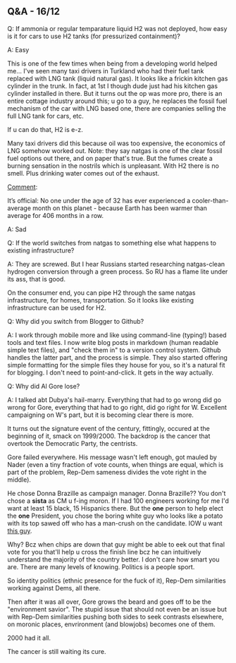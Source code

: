 ## Q&A - 16/12

Q: If ammonia or regular temparature liquid H2 was not deployed, how
easy is it for cars to use H2 tanks (for pressurized containment)?

A: Easy

This is one of the few times when being from a developing world helped
me... I've seen many taxi drivers in Turkland who had their fuel tank
replaced with LNG tank (liquid natural gas). It looks like a frickin
kitchen gas cylinder in the trunk. In fact, at 1st I though dude just
had his kitchen gas cylinder installed in there. But it turns out the
op was more pro, there is an entire cottage industry around this; u go
to a guy, he replaces the fossil fuel mechanism of the car with LNG
based one, there are companies selling the full LNG tank for cars,
etc.

If u can do that, H2 is e-z.

Many taxi drivers did this because oil was too expensive, the
economics of LNG somehow worked out.  Note: they say natgas is one of
the clear fossil fuel options out there, and on paper that's true. But
the fumes create a burning sensation in the nostrils which is
unpleasant. With H2 there is no smell. Plus drinking water comes out
of the exhaust.

[Comment](https://mobile.twitter.com/AssaadRazzouk/status/1065417333672419328):

It’s official: No one under the age of 32 has ever experienced a
cooler-than-average month on this planet - because Earth has been
warmer than average for 406 months in a row.

A: Sad

Q: If the world switches from natgas to something else what happens to existing infrastructure?

A: They are screwed. But I hear Russians started researching
natgas-clean hydrogen conversion through a green process. So RU has a
flame lite under its ass, that is good.

On the consumer end, you can pipe H2 through the same natgas
infrastructure, for homes, transportation. So it looks like existing
infrastructure can be used for H2.

Q: Why did you switch from Blogger to Github?

A: I work through mobile more and like using command-line (typing!)
based tools and text files. I now write blog posts in markdown (human
readable simple text files), and "check them in" to a version control
system. Github handles the latter part, and the process is
simple. They also started offering simple formatting for the simple
files they house for you, so it's a natural fit for blogging. I don't
need to point-and-click. It gets in the way actually.

Q: Why did Al Gore lose?

A: I talked abt Dubya's hail-marry. Everything that had to go wrong
did go wrong for Gore, everything that had to go right, did go right
for W. Excellent campaigning on W's part, but it is becoming clear
there is more.

It turns out the signature event of the century, fittingly, occured at
the beginning of it, smack on 1999/2000. The backdrop is the cancer
that overtook the Democratic Party, the centrists.

Gore failed everywhere. His message wasn't left enough, got mauled by
Nader (even a tiny fraction of vote counts, when things are equal,
which is part of the problem, Rep-Dem sameness divides the vote right
in the middle).

He chose Donna Brazille as campaign manager. Donna Brazille?? You
don't chose a **sista** as CM u f-ing moron. If I had 100 engineers
working for me I'd want at least 15 black, 15 Hispanics there. But the
**one** person to help elect the **one** President, you chose the
boring white guy who looks like a potato with its top sawed off who
has a man-crush on the candidate. IOW u want [this
guy](https://pbs.twimg.com/media/CvdlcHQXYAABEfg.jpg:large).

Why? Bcz when chips are down that guy might be able to eek out that
final vote for you that'll help u cross the finish line bcz he can
intuitively understand the majority of the country better.  I don't
care how smart you are. There are many levels of knowing. Politics is
a people sport.

So identity politics (ethnic presence for the fuck of it), Rep-Dem
similarities working against Dems, all there.

Then after it was all over, Gore grows the beard and goes off to be
the "environment savior". The stupid issue that should not even be an
issue but with Rep-Dem similarities pushing both sides to seek
contrasts elsewhere, on moronic places, envrironment (and blowjobs)
becomes one of them. 

2000 had it all.

The cancer is still waiting its cure.
